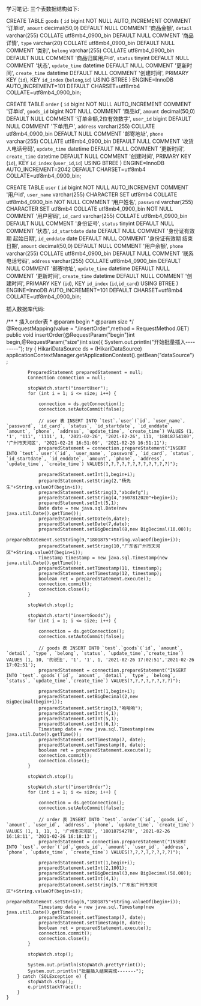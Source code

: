 学习笔记:
三个表数据结构如下:

CREATE TABLE `goods` (
  `id` bigint NOT NULL AUTO_INCREMENT COMMENT '订单id',
  `amount` decimal(50,0) DEFAULT NULL COMMENT '商品金额',
  `detail` varchar(255) COLLATE utf8mb4_0900_bin DEFAULT NULL COMMENT '商品详情',
  `type` varchar(20) COLLATE utf8mb4_0900_bin DEFAULT NULL COMMENT '类别',
  `belong` varchar(255) COLLATE utf8mb4_0900_bin DEFAULT NULL COMMENT '商品归属用户id',
  `status` tinyint DEFAULT NULL COMMENT '状态',
  `update_time` datetime DEFAULT NULL COMMENT '更新时间',
  `create_time` datetime DEFAULT NULL COMMENT '创建时间',
  PRIMARY KEY (`id`),
  KEY `id_index` (`belong`,`id`) USING BTREE
) ENGINE=InnoDB AUTO_INCREMENT=101 DEFAULT CHARSET=utf8mb4 COLLATE=utf8mb4_0900_bin;

CREATE TABLE `order` (
  `id` bigint NOT NULL AUTO_INCREMENT COMMENT '订单id',
  `goods_id` bigint NOT NULL COMMENT '商品id',
  `amount` decimal(50,0) DEFAULT NULL COMMENT '订单金额,2位有效数字',
  `user_id` bigint DEFAULT NULL COMMENT '下单用户',
  `address` varchar(255) COLLATE utf8mb4_0900_bin DEFAULT NULL COMMENT '邮寄地址',
  `phone` varchar(255) COLLATE utf8mb4_0900_bin DEFAULT NULL COMMENT '收货人电话号码',
  `update_time` datetime DEFAULT NULL COMMENT '更新时间',
  `create_time` datetime DEFAULT NULL COMMENT '创建时间',
  PRIMARY KEY (`id`),
  KEY `id_index` (`user_id`,`id`) USING BTREE
) ENGINE=InnoDB AUTO_INCREMENT=2042 DEFAULT CHARSET=utf8mb4 COLLATE=utf8mb4_0900_bin;

CREATE TABLE `user` (
  `id` bigint NOT NULL AUTO_INCREMENT COMMENT '用户id',
  `user_name` varchar(255) CHARACTER SET utf8mb4 COLLATE utf8mb4_0900_bin NOT NULL COMMENT '用户姓名',
  `password` varchar(255) CHARACTER SET utf8mb4 COLLATE utf8mb4_0900_bin NOT NULL COMMENT '用户密码',
  `id_card` varchar(255) COLLATE utf8mb4_0900_bin DEFAULT NULL COMMENT '身份证号',
  `status` tinyint DEFAULT NULL COMMENT '状态',
  `id_startdate` date DEFAULT NULL COMMENT '身份证有效期 起始日期',
  `id_enddate` date DEFAULT NULL COMMENT '身份证有效期 结束日期',
  `amount` decimal(50,0) DEFAULT NULL COMMENT '用户余额',
  `phone` varchar(255) COLLATE utf8mb4_0900_bin DEFAULT NULL COMMENT '联系电话号码',
  `address` varchar(255) COLLATE utf8mb4_0900_bin DEFAULT NULL COMMENT '邮寄地址',
  `update_time` datetime DEFAULT NULL COMMENT '更新时间',
  `create_time` datetime DEFAULT NULL COMMENT '创建时间',
  PRIMARY KEY (`id`),
  KEY `id_index` (`id`,`id_card`) USING BTREE
) ENGINE=InnoDB AUTO_INCREMENT=101 DEFAULT CHARSET=utf8mb4 COLLATE=utf8mb4_0900_bin;

插入数据库代码:

/**
     * 插入order表
     * @param begin
     * @param size
     */
    @RequestMapping(value = "/insertOrder",method = RequestMethod.GET)
    public void insertOrder(@RequestParam("begin")int begin,@RequestParam("size")int size){
        System.out.println("开始批量插入---------");
        try {
            HikariDataSource ds = (HikariDataSource) applicationContextManager.getApplicationContext().getBean("dataSource");

            PreparedStatement preparedStatement = null;
            Connection connection = null;

            stopWatch.start("insertUser");
            for (int i = 1; i <= size; i++) {

                connection = ds.getConnection();
                connection.setAutoCommit(false);

                // user 表 INSERT INTO `test`.`user`(`id`, `user_name`, `password`, `id_card`, `status`, `id_startdate`, `id_enddate`, `amount`, `phone`, `address`, `update_time`, `create_time`) VALUES (1, '1', '111', '1111', 1, '2021-02-26', '2021-02-26', 111, '18018754180', '广州市天河区', '2021-02-26 16:51:09', '2021-02-26 16:51:11');
                preparedStatement = connection.prepareStatement("INSERT INTO `test`.`user`(`id`, `user_name`, `password`, `id_card`, `status`, `id_startdate`, `id_enddate`, `amount`, `phone`, `address`, `update_time`, `create_time`) VALUES(?,?,?,?,?,?,?,?,?,?,?,?)");

                preparedStatement.setInt(1,begin+i);
                preparedStatement.setString(2,"杨先生"+String.valueOf(begin+i));
                preparedStatement.setString(3,"abcdefg");
                preparedStatement.setString(4,"3607812020"+begin+i);
                preparedStatement.setInt(5,1);
                Date date = new java.sql.Date(new java.util.Date().getTime());
                preparedStatement.setDate(6,date);
                preparedStatement.setDate(7,date);
                preparedStatement.setBigDecimal(8,new BigDecimal(10.00));
                preparedStatement.setString(9,"1801875"+String.valueOf(begin+i));
                preparedStatement.setString(10,"广东省广州市天河区"+String.valueOf(begin+i));
                Timestamp timestamp = new java.sql.Timestamp(new java.util.Date().getTime());
                preparedStatement.setTimestamp(11, timestamp);
                preparedStatement.setTimestamp(12, timestamp);
                boolean ret = preparedStatement.execute();
                connection.commit();
                connection.close();
            }

            stopWatch.stop();

            stopWatch.start("insertGoods");
            for (int i = 1; i <= size; i++) {

                connection = ds.getConnection();
                connection.setAutoCommit(false);

                // goods 表 INSERT INTO `test`.`goods`(`id`, `amount`, `detail`, `type`, `belong`, `status`, `update_time`,`create_time`) VALUES (1, 10, '的说法', '1', '1', 1, '2021-02-26 17:02:51','2021-02-26 17:02:51');
                preparedStatement = connection.prepareStatement("INSERT INTO `test`.`goods`(`id`, `amount`, `detail`, `type`, `belong`, `status`, `update_time`,`create_time`) VALUES(?,?,?,?,?,?,?,?)");

                preparedStatement.setInt(1,begin+i);
                preparedStatement.setBigDecimal(2,new BigDecimal(begin+i));
                preparedStatement.setString(3,"哈哈哈");
                preparedStatement.setInt(4,1);
                preparedStatement.setInt(5,1);
                preparedStatement.setInt(6,1);
                Timestamp date = new java.sql.Timestamp(new java.util.Date().getTime());
                preparedStatement.setTimestamp(7, date);
                preparedStatement.setTimestamp(8, date);
                boolean ret = preparedStatement.execute();
                connection.commit();
                connection.close();
            }

            stopWatch.stop();

            stopWatch.start("insertOrder");
            for (int i = 1; i <= size; i++) {

                connection = ds.getConnection();
                connection.setAutoCommit(false);

                // order 表 INSERT INTO `test`.`order`(`id`, `goods_id`, `amount`, `user_id`, `address`, `phone`, `update_time`, `create_time`) VALUES (1, 1, 11, 1, '广州市天河区', '18018754278', '2021-02-26 16:18:11', '2021-02-26 16:18:13');
                preparedStatement = connection.prepareStatement("INSERT INTO `test`.`order`(`id`,`goods_id`, `amount`, `user_id`, `address`, `phone`, `update_time`, `create_time`) VALUES(?,?,?,?,?,?,?,?)");

                preparedStatement.setInt(1,begin+i);
                preparedStatement.setInt(2,1001);
                preparedStatement.setBigDecimal(3,new BigDecimal(50.00));
                preparedStatement.setInt(4,1);
                preparedStatement.setString(5,"广东省广州市天河区"+String.valueOf(begin+i));
                preparedStatement.setString(6,"1801875"+String.valueOf(begin+i));
                Timestamp date = new java.sql.Timestamp(new java.util.Date().getTime());
                preparedStatement.setTimestamp(7, date);
                preparedStatement.setTimestamp(8, date);
                boolean ret = preparedStatement.execute();
                connection.commit();
                connection.close();
            }

            stopWatch.stop();

            System.out.println(stopWatch.prettyPrint());
            System.out.println("批量插入结果完成-------");
        } catch (SQLException e) {
            stopWatch.stop();
            e.printStackTrace();
        }
    }
